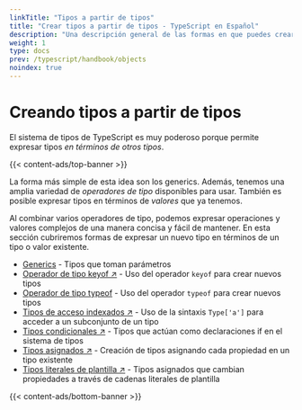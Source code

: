```yaml
---
linkTitle: "Tipos a partir de tipos"
title: "Crear tipos a partir de tipos - TypeScript en Español"
description: "Una descripción general de las formas en que puedes crear más tipos a partir de tipos existentes."
weight: 1
type: docs
prev: /typescript/handbook/objects
noindex: true
---
```


# Creando tipos a partir de tipos

El sistema de tipos de TypeScript es muy poderoso porque permite expresar tipos *en términos de otros tipos*.

{{< content-ads/top-banner >}}

La forma más simple de esta idea son los generics. Además, tenemos una amplia variedad de *operadores de tipo* disponibles para usar.
También es posible expresar tipos en términos de *valores* que ya tenemos.

Al combinar varios operadores de tipo, podemos expresar operaciones y valores complejos de una manera concisa y fácil de mantener.
En esta sección cubriremos formas de expresar un nuevo tipo en términos de un tipo o valor existente.

- [Generics](/typescript/handbook/manipulacion-tipos/tipos-genericos) - Tipos que toman parámetros
- [Operador de tipo keyof ↗](https://www.typescriptlang.org/docs/handbook/2/keyof-types.html) - Uso del operador `keyof` para crear nuevos tipos
- [Operador de tipo typeof](/typescript/handbook/manipulacion-tipos/operador-typeof) - Uso del operador `typeof` para crear nuevos tipos
- [Tipos de acceso indexados ↗](https://www.typescriptlang.org/docs/handbook/2/indexed-access-types.html) - Uso de la sintaxis `Type['a']` para acceder a un subconjunto de un tipo
- [Tipos condicionales ↗](https://www.typescriptlang.org/docs/handbook/2/conditional-types.html) - Tipos que actúan como declaraciones if en el sistema de tipos
- [Tipos asignados ↗](https://www.typescriptlang.org/docs/handbook/2/mapped-types.html) - Creación de tipos asignando cada propiedad en un tipo existente
- [Tipos literales de plantilla ↗](https://www.typescriptlang.org/docs/handbook/2/template-literal-types.html) - Tipos asignados que cambian propiedades a través de cadenas literales de plantilla

{{< content-ads/bottom-banner >}}

